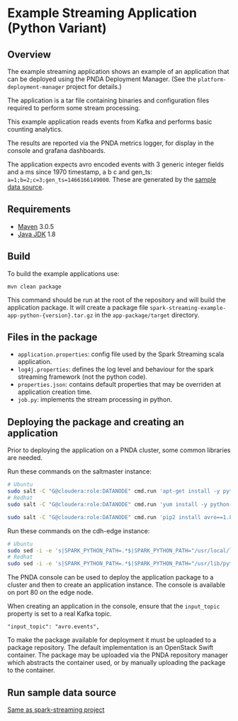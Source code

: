# Example Streaming Application (Python Variant)

## Overview

The example streaming application shows an example of an application that can be deployed using the PNDA Deployment Manager. (See the `platform-deployment-manager` project for details.)

The application is a tar file containing binaries and configuration files required to perform some stream processing. 

This example application reads events from Kafka and performs basic counting analytics.

The results are reported via the PNDA metrics logger, for display in the console and grafana dashboards.

The application expects avro encoded events with 3 generic integer fields and a ms since 1970 timestamp, a b c and gen_ts:
```a=1;b=2;c=3;gen_ts=1466166149000```. These are generated by the [sample data source](#run-sample-data-source).

## Requirements

* [Maven](https://maven.apache.org/docs/3.0.5/release-notes.html) 3.0.5
* [Java JDK](https://docs.oracle.com/javase/8/docs/technotes/guides/install/install_overview.html) 1.8

## Build

To build the example applications use:

````
mvn clean package
````

This command should be run at the root of the repository and will build the application package. It will create a package file `spark-streaming-example-app-python-{version}.tar.gz` in the `app-package/target` directory.

## Files in the package

- `application.properties`: config file used by the Spark Streaming scala application.
- `log4j.properties`: defines the log level and behaviour for the spark streaming framework (not the python code).
- `properties.json`: contains default properties that may be overriden at application creation time.
- `job.py`: implements the stream processing in python.

## Deploying the package and creating an application

Prior to deploying the application on a PNDA cluster, some common libraries are needed.

Run these commands on the saltmaster instance:

```sh
# Ubuntu
sudo salt -C "G@cloudera:role:DATANODE" cmd.run 'apt-get install -y python-pip'
# Redhat
sudo salt -C "G@cloudera:role:DATANODE" cmd.run 'yum install -y python-pip'

sudo salt -C "G@cloudera:role:DATANODE" cmd.run 'pip2 install avro==1.8.1 requests'
```

Run these commands on the cdh-edge instance:

```sh
# Ubuntu
sudo sed -i -e 's|SPARK_PYTHON_PATH=.*$|SPARK_PYTHON_PATH="/usr/local/lib/python2.7/dist-packages/"|g' /etc/spark/conf.cloudera.spark_on_yarn/spark-env.sh
# Redhat
sudo sed -i -e 's|SPARK_PYTHON_PATH=.*$|SPARK_PYTHON_PATH="/usr/lib/python2.7/site-packages/"|g' /etc/spark/conf.cloudera.spark_on_yarn/spark-env.sh
```

The PNDA console can be used to deploy the application package to a cluster and then to create an application instance. The console is available on port 80 on the edge node.

When creating an application in the console, ensure that the `input_topic` property is set to a real Kafka topic.

```
"input_topic": "avro.events",
``` 

To make the package available for deployment it must be uploaded to a package repository. The default implementation is an OpenStack Swift container. The package may be uploaded via the PNDA repository manager which abstracts the container used, or by manually uploading the package to the container.


## Run sample data source

[Same as spark-streaming project](../spark-streaming/README.md#run-sample-data-source)


